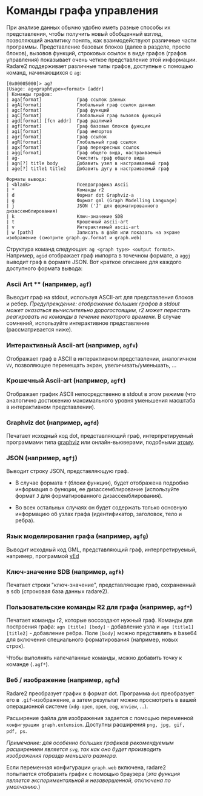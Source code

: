 # Команды графа управления

При анализе данных обычно удобно иметь разные способы их представления, чтобы получить новый обобщенный взгляд, позволяющий аналитику понять, как взаимодействуют различные части программы. Представление базовых блоков (далее в разделе, просто блоков), вызовов функций, строковых ссылок в виде графов (графов управления) показывает очень четкое представление этой информации. Radare2 поддерживает различные типы графов, доступные с помощью команд, начинающихся с `ag`:

```
[0x00005000]> ag?
|Usage: ag<graphtype><format> [addr]
| Команды графов:
| aga[format]             Граф ссылок данных
| agA[format]             Глобальный граф ссылок данных
| agc[format]             Граф функций
| agC[format]             Глобальный граф вызовов функций
| agd[format] [fcn addr]  Граф различий
| agf[format]             Граф базовых блоков функции
| agi[format]             Граф импортов
| agr[format]             Граф ссылок
| agR[format]             Глобальный граф ссылок
| agx[format]             Граф перекресных ссылок
| agg[format]             Граф общего вида, настраиваемый
| ag-                     Очистить граф общего вида
| agn[?] title body       Добавить узел в настраиваемый граф
| age[?] title1 title2    Добавить дугу в настраиваемый граф

Форматы вывода:
| <blank>                 Псевдографика Ascii
| *                       Команды r2
| d                       Формат dot Graphviz-а
| g                       Формат gml (Graph Modelling Language)
| j                       JSON ('J' для форматированного дизассемблирования)
| k                       Ключ-значение SDB
| t                       Крошечный ascii-art
| v                       Интерактивный ascii-art
| w [path]                Записать в файл или показать на экране изображение (смотрите graph.gv.format и graph.web)
```

Структура команд следующая: `ag <graph type> <output format>`. Например, `agid` отображает граф импорта в точечном формате, а `aggj` выводит граф в формате JSON. Вот краткое описание для каждого доступного формата вывода:

### Ascii Art ** (например, `agf`)

Выводит граф на stdout, используя ASCII-art для представления блоков и ребер. _Предупреждение: отображение больших графов в stdout может оказаться вычислительно дорогостоящим, r2 может перестать реагировать на команды в течение некоторого времени._ В случае сомнений, используйте интерактивное представление (рассматривается ниже).

### Интерактивный Ascii-art (например, `agfv`)

Отображает граф в ASCII в интерактивном представлении, аналогичном `VV`, позволяющее перемещать экран, увеличивать/уменьшать, ...

### Крошечный Ascii-art (например, `agft`)

Отображает график ASCII непосредственно в stdout в этом режиме (что аналогично достижению максимального уровня уменьшения масштаба в интерактивном представлении).

### Graphviz dot (например, `agfd`)

Печатает исходный код dot, представляющий граф, интерпретируемый программами типа [graphviz](https://graphviz.gitlab.io/download/) или онлайн-вьюверами, подобными [этому](http://www.webgraphviz.com/).

### JSON (например, `agfj`)

Выводит строку JSON, представляющую граф.

- В случае формата `f` (блоки функции), будет отображена подробно информация о функции, ее дизассемблирование (используйте формат `J` для форматированного дизассемблирования).

- Во всех остальных случаях он будет содержать только основную информацию об узлах графа (идентификатор, заголовок, тело и ребра).

### Язык моделирования графа (например, `agfg`)

Выводит исходный код GML, представляющий граф, интерпретируемый, например, программой [yEd](https://www.yworks.com/products/yed/download)

### Ключ-значение SDB (например, `agfk`)

Печатает строки "ключ-значение", представляющие граф, сохраненный в sdb (строковая база данных radare2).

### Пользовательские команды R2 для графа (например, `agf*`)

Печатает команды r2, которые воссоздают нужный граф. Команды для построения графа: `agn [title] [body]` - добавление узла и `age [title1] [title2]` - добавление ребра.
Поле `[body]` можно представлять в base64 для включения специального форматирования (например, новых строк).

Чтобы выполнять напечатанные команды, можно добавить точку к команде (`.agf*`).

### Веб / изображение (например, `agfw`)

Radare2 преобразует график в формат dot. Программа `dot` преобразует его в `.gif`-изображение, а затем результат можно просмотреть в вашей операционной системе (`xdg-open`, `open`, `eog`, `xnview`, ...).

Расширение файла для изображения задается с помощью переменной `конфигурации graph.extension`. Доступны расширения `png, jpg, gif, pdf, ps`.

_Примечание: для особенно больших графиков рекомендуемым расширением является `svg`, так как оно будет производить изображения гораздо меньшего размера._

Если переменная конфигурации `graph.web` включена, radare2 попытается отобразить график с помощью браузера (_эта функция является экспериментальной и незавершенной, отключена по умолчанию._)
